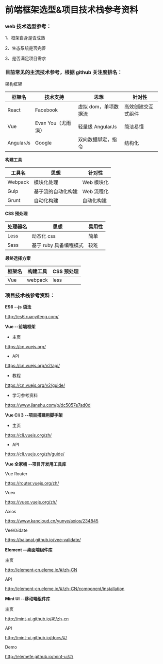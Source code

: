 # 前端框架选型&项目技术栈参考资料

### web 技术选型参考：

1、框架自身是否成熟

2、生态系统是否完善

3、是否满足项目需求

### 目前常见的主流技术参考，根据 github 关注度排名：

架构框架

| 框架名    | 技术支持           | 思想                 | 针对性             |
| --------- | ------------------ | -------------------- | ------------------ |
| React     | Facebook           | 虚拟 dom，单项数据流 | 高效创建交互式组件 |
| Vue       | Evan You（尤雨溪） | 轻量级 AngularJs     | 简洁易懂           |
| AngularJs | Google             | 双向数据绑定，指令   | 结构化             |

**构建工具**

| 工具名  | 思想                | 针对性     |
| ------- | ------------------ | ---------- |
| Webpack | 模块化处理          | Web 模块化 |
| Gulp    | 基于流的自动化构建  | Web 流程化 |
| Grunt   | 自动化构建          | 自动化构建 |

**CSS 预处理**

| 处理器名 | 思想                   | 易用性 |
| -------- | ---------------------- | ------ |
| Less     | 动态化 css             | 简单   |
| Sass     | 基于 ruby 具备编程模式 | 较难   |

**最终选择方案**

| 框架名 | 构建工具 | CSS 预处理 |
| ------ | -------- | ---------- |
| Vue    | webpack  | less       |

### 项目技术栈参考资料：

**ES6 --js 语法**

http://es6.ruanyifeng.com/

**Vue --前端框架**

- 主页

https://cn.vuejs.org/

- API

https://cn.vuejs.org/v2/api/

- 教程

https://cn.vuejs.org/v2/guide/

- 学习参考资料

https://www.jianshu.com/p/dc5057e7ad0d

**Vue Cli 3 --项目搭建用脚手架**

- 主页

https://cli.vuejs.org/zh/

- API

https://cli.vuejs.org/zh/guide/

**Vue 全家桶 --项目开发用工具库**

Vue Router

https://router.vuejs.org/zh/

Vuex

https://vuex.vuejs.org/zh/

Axios

https://www.kancloud.cn/yunye/axios/234845

VeeVaidate

https://baianat.github.io/vee-validate/

**Element --桌面端组件库**

主页

http://element-cn.eleme.io/#/zh-CN

API

http://element-cn.eleme.io/#/zh-CN/component/installation

**Mint UI --移动端组件库**

主页

http://mint-ui.github.io/#!/zh-cn

API

http://mint-ui.github.io/docs/#/

Demo

http://elemefe.github.io/mint-ui/#/
